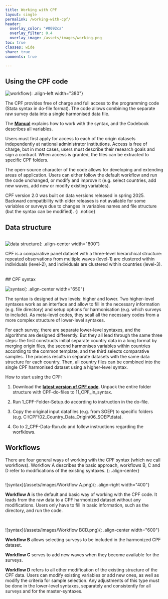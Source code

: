 ```yaml
---
title: Working with CPF
layout: single
permalink: /working-with-cpf/
header:
  overlay_color: "#0092ca"
  overlay_filter: 0.4
  overlay_image: /assets/images/working.png
toc: true
classes: wide
share: true 
comments: true

---
```


<style>
.page__content {
  max-width: 800px;
  margin: 0 auto;
  padding: 0 20px;
}

.page__content table {
  font-size: 0.9em;
  word-wrap: break-word;
}

.page__content img {
  max-width: 100%;
  height: auto;
}
</style>



## Using the CPF code

![workflow](/assets/images/Step_by_step.webp){: .align-left width="380"}


The CPF provides free of charge and full access to the programming code (Stata syntax in do-file format). The code allows combining the separate raw survey data into a single harmonised data file. 

The **[Manual](https://github.com/cpfdata/CPF-Documentation/blob/main/CPF2.0_Manual_v1_250725.pdf)** explains how to work with the syntax, and the Codebook describes all variables.

Users must first apply for access to each of the origin datasets independently at national administrator institutions. Access is free of charge, but in most cases, users must describe their research goals and sign a contract. When access is granted, the files can be extracted to specific CPF folders.

The open-source character of the code allows for developing and extending areas of application. Users can either follow the default workflow and run the code unchanged, or modify and improve it (e.g. select countries, add new waves, add new or modify existing variables).

CPF version 2.0 was built on data versions released in spring 2025. Backward compatibility with older releases is not available for some variables or surveys due to changes in variables names and file structure (but the syntax can be modified).
{: .notice}

## Data structure
<div markdown="1" style="display: inline-block;">

![data structure](/assets/images/CPF_data-file-flow.png){: .align-center width="800"}

CPF is a comparative panel dataset with a three-level hierarchical structure: repeated observations from multiple waves (level-1) are clustered within individuals (level-2), and individuals are clustered within countries (level-3).

<br/>
</div>
## CPF syntax 

![syntax](/assets/images/Syntax_CPF2.png){: .align-center width="650"}

The syntax is designed at two levels: higher and lower. Two higher-level syntaxes work as an interface and allow to fill in the necessary information (e.g. file directory) and setup options for harmonisation (e.g. which surveys to include). As meta-level codes, they scall all the necessary codes from a more complex structure of lower-level syntaxes. 

For each survey, there are separate lower-level syntaxes, and the algorithms are designed differently. But they all lead through the same three steps: the first constructs initial separate country data in a long format by merging origin files, the second harmonises variables within countries according to the common template, and the third selects comparative samples. The process results in separate datasets with the same data structure for each country. Then, all country files can be combined into the single CPF harmonised dataset using a higher-level syntax.

How to start using the CPF:

1.	Download the **[latest version of CPF code](https://cpfdata.com/download/)**. Unpack the entire folder structure with CPF-do-files to 11_CPF_in_syntax. 

2.	Run 1_CPF-Folder-Setup.do according to instruction in the do-file.

3.	Copy the original input datafiles (e.g. from SOEP) to specific folders (e.g. C:\CPF\02_Country_Data_Origin\06_SOEP\data).

4.	Go to 2_CPF-Data-Run.do and follow instructions regarding the worfklows.



## Workflows

There are four general ways of working with the CPF syntax (which we call workflows). Workflow A describes the basic approach, workflows B, C and D refer to modifications of the existing syntaxes.
{: .align-center}

<div markdown="1" style="display: inline-block;">

![syntax](/assets/images/Workflow A.png){: .align-right width="400"}


**Workflow A** is the default and basic way of working with the CPF code. It leads from the raw data to a CPF harmonized dataset without any modifications. Users only have to fill in basic information, such as the directory, and run the code.


<br/>
</div>

![syntax](/assets/images/Workflow BCD.png){: .align-center width="600"}

**Workflow B** allows selecting surveys to be included in the harmonized CPF dataset. 

**Workflow C** serves to add new waves when they become available for the surveys. 

**Workflow D** refers to all other modification of the existing structure of the CPF data. Users can modify existing variables or add new ones, as well as modify the criteria for sample selection. Any adjustments of this type must be done in the lower-level syntaxes, separately and consistently for all surveys and for the master-syntaxes.



</div>